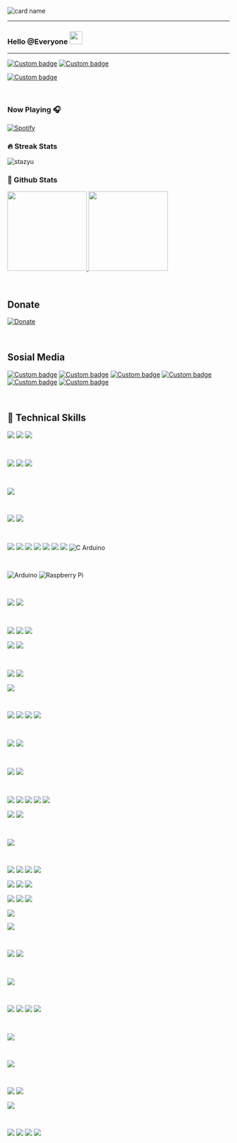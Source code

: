 ![card name](https://cardivo.vercel.app/api?name=Jefri%20Herdi%20Triyanto%20&description=%F0%9F%91%8B%20I%27m%20Jefri%20Herdi%20Triyanto%20%f0%9f%91%a6.%20I%20serve%20as%20a%20director%20of%20PT.%20Rakatama%20Cipta%20Semesta,%20majored%20in%20Civil%20Engineering%20but%20I%20have%20hobbies%20about%20Programming%20and%20Music%20%3A%29%20.%20I%20work%20with%20the%20latest%20Front-end%20frameworks%20like%20React.%20And%20I%20also%20created%20a%20Back-end%20PHP%20Framework%20called%20Nusa%20Bangsa.%20If%20you%20like%20my%20Back-end,%20make%20sure%20to%20%E2%AD%90%20the%20github%20repository%20to%20make%20it%20easier%20for%20other%20users%20to%20find.%20Thank%20you%20%F0%9F%92%8C%20&image=https://avatars.githubusercontent.com/u/35704193?s=400&u=7ca99bd2bf13235737403b99fb1dfe77388c7d2d&v=4&backgroundColor=%23ecf0f1&instagram=jefripunza&linkedin=Jefri%20Herdi%20Triyanto&github=jefripunza&twitter=jefripunza&pattern=leaf&colorPattern=%23eaeaea)

---

### Hello @Everyone <img src="https://github.com/TheDudeThatCode/TheDudeThatCode/blob/master/Assets/Hi.gif" width="29px">

---

[![Custom badge](https://img.shields.io/endpoint?style=for-the-badge&url=https%3A%2F%2Fjefripunza-youtube-channel-badge.vercel.app%2Fapi%2Fsubscriber)](https://www.youtube.com/user/jefripunza/videos/)
[![Custom badge](https://img.shields.io/endpoint?style=for-the-badge&url=https%3A%2F%2Fjefripunza-youtube-channel-badge.vercel.app%2Fapi%2Fviews)](https://www.youtube.com/user/jefripunza/videos/)

<!-- [![Custom badge](https://img.shields.io/endpoint?style=for-the-badge&url=https%3A%2F%2Fjefripunza-youtube-channel-badge.vercel.app%2Fapi%2Fcomments)](https://www.youtube.com/user/jefripunza/videos/) -->

[![Custom badge](https://img.shields.io/endpoint?style=for-the-badge&url=https%3A%2F%2Fjefripunza-youtube-channel-badge.vercel.app%2Fapi%2Fvideos)](https://www.youtube.com/user/jefripunza/videos/)


</br>


### Now Playing 🎧

[![Spotify](https://github-readme-remake.vercel.app/api/spotify)](https://open.spotify.com/user/31ly22wkgjzxbiamu7fpeaprqbsm)
<br/>

### 🔥 Streak Stats
<p align="left"><img align="center" src="https://github-readme-streak-stats.herokuapp.com/?user=jefripunza&theme=algolia" alt="stazyu" /></p>

### 📄 Github Stats
<p align="left">
<a href="https://github.com/jefripunza">
  <img height="180em" src="https://github-readme-stats-eight-theta.vercel.app/api?username=jefripunza&show_icons=true&theme=algolia&include_all_commits=true&count_private=true"/>
  <img height="180em" src="https://github-readme-stats-eight-theta.vercel.app/api/top-langs/?username=jefripunza&layout=compact&langs_count=8&theme=algolia"/>
</a>
</p>


</br>


## Donate

[![Donate](https://img.shields.io/badge/paypal-%2300457C.svg?&style=for-the-badge&logo=paypal&logoColor=white)](https://www.paypal.com/paypalme/jefripunza)

</br>

## Sosial Media

[![Custom badge](https://img.shields.io/badge/youtube-%23FF0000.svg?&style=for-the-badge&logo=youtube&logoColor=white)](https://www.youtube.com/user/jefripunza/)
[![Custom badge](https://img.shields.io/badge/instagram-%23E4405F.svg?&style=for-the-badge&logo=instagram&logoColor=white)](https://www.instagram.com/jefripunza/)
[![Custom badge](https://img.shields.io/badge/facebook-%231877F2.svg?&style=for-the-badge&logo=facebook&logoColor=white)](https://fb.com/jefripunza/)
[![Custom badge](https://img.shields.io/badge/twitter-%231DA1F2.svg?&style=for-the-badge&logo=twitter&logoColor=white)](https://twitter.com/jefripunza/)
[![Custom badge](https://img.shields.io/badge/linkedin-%230077B5.svg?&style=for-the-badge&logo=linkedin&logoColor=white)](https://www.linkedin.com/in/jefri-herdi-triyanto-ba76a8106/)
[![Custom badge](https://img.shields.io/badge/Website-FF7139?style=for-the-badge&logo=Firefox-Browser&logoColor=white)](https://jefriherditriyanto.com/)


<!-- **jefripunza/jefripunza** is a ✨ _special_ ✨ repository because its `README.md` (this file) appears on your GitHub profile.

Here are some ideas to get you started:

- 🔭 I’m currently working on ...
- 🌱 I’m currently learning ...
- 👯 I’m looking to collaborate on ...
- 🤔 I’m looking for help with ...
- 💬 Ask me about ...
- 📫 How to reach me: ...
- 😄 Pronouns: ...
- ⚡ Fun fact: ... -->


</br>

## 💼 Technical Skills

![](https://img.shields.io/badge/Codewars-B1361E?style=for-the-badge&logo=codewars&logoColor=grey)
![](https://img.shields.io/badge/-Hackerrank-2EC866?style=for-the-badge&logo=HackerRank&logoColor=white)
![](https://img.shields.io/badge/GeeksforGeeks-gray?style=for-the-badge&logo=geeksforgeeks&logoColor=35914c)

</br>

![](https://img.shields.io/badge/Visual%20Studio%20Code-0078d7.svg?style=for-the-badge&logo=visual-studio-code&logoColor=white)
![](https://img.shields.io/badge/Android%20Studio-3DDC84.svg?style=for-the-badge&logo=android-studio&logoColor=white)
![](https://img.shields.io/badge/Replit-DD1200?style=for-the-badge&logo=Replit&logoColor=white)

</br>

![](https://img.shields.io/badge/ESLint-4B3263?style=for-the-badge&logo=eslint&logoColor=white)

</br>

![](https://img.shields.io/badge/Trello-%23026AA7.svg?style=for-the-badge&logo=Trello&logoColor=white)
![](https://img.shields.io/badge/jira-%230A0FFF.svg?style=for-the-badge&logo=jira&logoColor=white)

</br>

![](https://img.shields.io/badge/Code-HTML5-informational?style=flat&logo=HTML5&color=E34F26)
![](https://img.shields.io/badge/Style-CSS3-informational?style=flat&logo=CSS3&color=1572B6)
![](https://img.shields.io/badge/Code-JavaScript-informational?style=flat&logo=JavaScript&color=F7DF1E)
![](https://img.shields.io/badge/typescript-%23007ACC.svg?style=for-the-badge&logo=typescript&logoColor=white)
![](https://img.shields.io/badge/go-%2300ADD8.svg?style=for-the-badge&logo=go&logoColor=white)
![](https://img.shields.io/badge/python-3670A0?style=for-the-badge&logo=python&logoColor=ffdd54)
![](https://img.shields.io/badge/php-%23777BB4.svg?style=for-the-badge&logo=php&logoColor=white)
![C Arduino](https://img.shields.io/badge/c-%2300599C.svg?style=for-the-badge&logo=c&logoColor=white)

</br>

![Arduino](https://img.shields.io/badge/-Arduino-00979D?style=for-the-badge&logo=Arduino&logoColor=white)
![Raspberry Pi](https://img.shields.io/badge/-RaspberryPi-C51A4A?style=for-the-badge&logo=Raspberry-Pi)

</br>

![](https://img.shields.io/badge/nginx-%23009639.svg?style=for-the-badge&logo=nginx&logoColor=white)
![](https://img.shields.io/badge/apache-%23D42029.svg?style=for-the-badge&logo=apache&logoColor=white)

</br>

![](https://img.shields.io/badge/Style-Bootstrap-informational?style=flat&logo=Bootstrap&color=7952B3)
![](https://img.shields.io/badge/MUI-%230081CB.svg?style=for-the-badge&logo=mui&logoColor=white)
![](https://img.shields.io/badge/Style-styled--components-informational?style=flat&logo=styled-components&color=DB7093)

![](https://img.shields.io/badge/chart.js-F5788D.svg?style=for-the-badge&logo=chart.js&logoColor=white)
![](https://img.shields.io/badge/threejs-black?style=for-the-badge&logo=three.js&logoColor=white)

</br>

![](https://img.shields.io/badge/Code-React-informational?style=flat&logo=react&color=61DAFB)
![](https://img.shields.io/badge/Next-black?style=for-the-badge&logo=next.js&logoColor=white)

![](https://img.shields.io/badge/react_native-%2320232a.svg?style=for-the-badge&logo=react&logoColor=%2361DAFB)

</br>

![](https://img.shields.io/badge/Code-Redux-informational?style=flat&logo=Redux&color=764ABC)
![](https://img.shields.io/badge/React_Router-CA4245?style=for-the-badge&logo=react-router&logoColor=white)
![](https://img.shields.io/badge/jquery-%230769AD.svg?style=for-the-badge&logo=jquery&logoColor=white)
![](https://img.shields.io/badge/Socket.io-black?style=for-the-badge&logo=socket.io&badgeColor=010101)

</br>

![](https://img.shields.io/badge/express.js-%23404d59.svg?style=for-the-badge&logo=express&logoColor=%2361DAFB)
![](https://img.shields.io/badge/adonisjs-%23220052.svg?style=for-the-badge&logo=adonisjs&logoColor=white)

</br>

![](https://img.shields.io/badge/JWT-black?style=for-the-badge&logo=JSON%20web%20tokens)
![](https://img.shields.io/badge/-Swagger-%23Clojure?style=for-the-badge&logo=swagger&logoColor=white)

</br>

![](https://img.shields.io/badge/Code-SQLite-informational?style=flat&logo=SQLite&color=003B57)
![](https://img.shields.io/badge/mysql-%2300f.svg?style=for-the-badge&logo=mysql&logoColor=white)
![](https://img.shields.io/badge/MariaDB-003545?style=for-the-badge&logo=mariadb&logoColor=white)
![](https://img.shields.io/badge/Code-PostgreSQL-informational?style=flat&logo=PostgreSQL&color=336791)
![](https://img.shields.io/badge/MongoDB-%234ea94b.svg?style=for-the-badge&logo=mongodb&logoColor=white)

![](https://img.shields.io/badge/redis-%23DD0031.svg?style=for-the-badge&logo=redis&logoColor=white)
![](https://img.shields.io/badge/Rabbitmq-FF6600?style=for-the-badge&logo=rabbitmq&logoColor=white)

</br>

![](https://img.shields.io/badge/Postman-FF6C37?style=for-the-badge&logo=postman&logoColor=white)

</br>

![](https://img.shields.io/badge/Tools-Git-informational?style=flat&logo=Git&color=F05032)
![](https://img.shields.io/badge/Tools-GitHub-informational?style=flat&logo=GitHub&color=181717)
![](https://img.shields.io/badge/gitlab-%23181717.svg?style=for-the-badge&logo=gitlab&logoColor=white)
![](https://img.shields.io/badge/bitbucket-%230047B3.svg?style=for-the-badge&logo=bitbucket&logoColor=white)

![](https://img.shields.io/badge/github%20actions-%232671E5.svg?style=for-the-badge&logo=githubactions&logoColor=white)
![](https://img.shields.io/badge/gitlab%20ci-%23181717.svg?style=for-the-badge&logo=gitlab&logoColor=white)
![](https://img.shields.io/badge/jenkins-%232C5263.svg?style=for-the-badge&logo=jenkins&logoColor=white)

![](https://img.shields.io/badge/vercel-%23000000.svg?style=for-the-badge&logo=vercel&logoColor=white)
![](https://img.shields.io/badge/Tools-Heroku-informational?style=flat&logo=Heroku&color=430098)
![](https://img.shields.io/badge/Tools-Netlify-informational?style=flat&logo=netlify&color=00C7B7)

![](https://img.shields.io/badge/docker-%230db7ed.svg?style=for-the-badge&logo=docker&logoColor=white)

![](https://img.shields.io/badge/grafana-%23F46800.svg?style=for-the-badge&logo=grafana&logoColor=white)

</br>

![](https://img.shields.io/badge/Canva-%2300C4CC.svg?style=for-the-badge&logo=Canva&logoColor=white)
![](https://img.shields.io/badge/Tools-Figma-informational?style=flat&logo=Figma&color=F24E1E)

</br>

![](https://img.shields.io/badge/Electron-191970?style=for-the-badge&logo=Electron&logoColor=white)

</br>

![](https://img.shields.io/badge/node.js-6DA55F?style=for-the-badge&logo=node.js&logoColor=white)
![](https://img.shields.io/badge/Tools-NPM-informational?style=flat&logo=NPM&color=CB3837)
![](https://img.shields.io/badge/yarn-%232C8EBB.svg?style=for-the-badge&logo=yarn&logoColor=white)
![](https://img.shields.io/badge/vite-%23646CFF.svg?style=for-the-badge&logo=vite&logoColor=white)

</br>

![](https://img.shields.io/badge/Insomnia-black?style=for-the-badge&logo=insomnia&logoColor=5849BE)

</br>

![](https://img.shields.io/badge/opencv-%23white.svg?style=for-the-badge&logo=opencv&logoColor=white)

</br>

![](https://img.shields.io/badge/Adobe%20Audition-9999FF.svg?style=for-the-badge&logo=Adobe%20Audition&logoColor=white)
![](https://img.shields.io/badge/Audacity-0000CC?style=for-the-badge&logo=audacity&logoColor=white)

![](https://img.shields.io/badge/sound%20cloud-FF5500?style=for-the-badge&logo=soundcloud&logoColor=white)

</br>

![](https://img.shields.io/badge/ea-%23000000.svg?style=for-the-badge&logo=ea&logoColor=white)
![](https://img.shields.io/badge/epicgames-%23313131.svg?style=for-the-badge&logo=epicgames&logoColor=white)
![](https://img.shields.io/badge/nVIDIA-%2376B900.svg?style=for-the-badge&logo=nVIDIA&logoColor=white)
![](https://img.shields.io/badge/steam-%23000000.svg?style=for-the-badge&logo=steam&logoColor=white)

